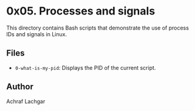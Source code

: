 # 0x05. Processes and signals

This directory contains Bash scripts that demonstrate the use of process IDs and signals in Linux.

## Files

- `0-what-is-my-pid`: Displays the PID of the current script.

## Author
Achraf Lachgar
